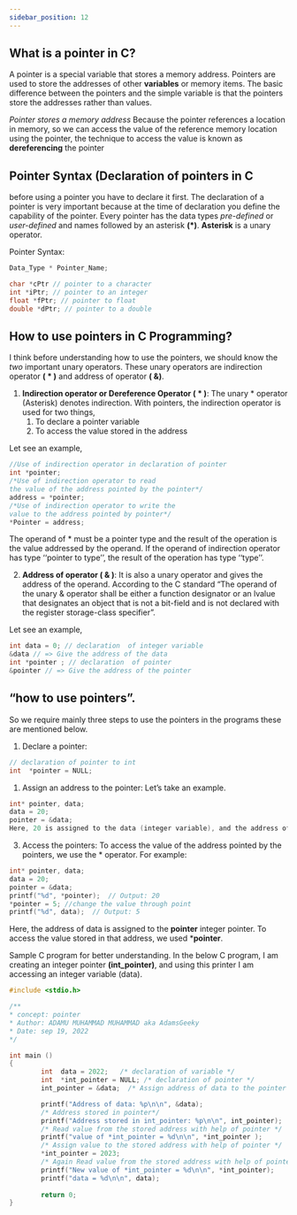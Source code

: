 ```yaml
---
sidebar_position: 12
---
```


## What is a pointer in C?
A pointer is a special variable that stores a memory address. Pointers are used to store the addresses of other **variables** or memory items. The basic difference between the pointers and the simple variable is that the pointers store the addresses rather than values.

  *Pointer stores a memory address*
Because the pointer references a location in memory, so we can access the value of the reference memory location using the pointer, the technique to access the value is known as **dereferencing** the pointer

## Pointer Syntax (Declaration of pointers in C
before using a pointer you have to declare it first. The declaration of a pointer is very important because at the time of declaration you define the capability of the pointer. Every pointer has the data types *pre-defined* or *user-defined* and names followed by an asterisk **(*)**. **Asterisk** is a unary operator.

Pointer Syntax:
```c
Data_Type * Pointer_Name;

char *cPtr // pointer to a character
int *iPtr; // pointer to an integer
float *fPtr; // pointer to float
double *dPtr; // pointer to a double
```

## How to use pointers in C Programming?
I think before understanding how to use the pointers, we should know the *two* important unary operators. These unary operators are indirection operator **( * )** and address of operator **( &)**.

1. **Indirection operator or Dereference Operator (  * )**:
The unary * operator (Asterisk) denotes indirection. With pointers, the indirection operator is used for two things,
    1. To declare a pointer variable 
    2. To access the value stored in the address 

 Let see an example,
```c
//Use of indirection operator in declaration of pointer
int *pointer; 
/*Use of indirection operator to read 
the value of the address pointed by the pointer*/
address = *pointer; 
/*Use of indirection operator to write the 
value to the address pointed by pointer*/
*Pointer = address;
```

The operand of * must be a pointer type and the result of the operation is the value addressed by the operand. If the operand of indirection operator has type ‘‘pointer to type’’, the result of the operation has type ‘‘type’’.

2. **Address of operator ( & )**:
It is also a unary operator and gives the address of the operand. According to the C standard “The operand of the unary & operator shall be either a function designator or an lvalue that designates an object that is not a bit-field and is not declared with the register storage-class specifier”.

 Let see an example,
```c
int data = 0; // declaration  of integer variable
&data // => Give the address of the data
int *pointer ; // declaration  of pointer
&pointer // => Give the address of the pointer
```

## “how to use pointers”.
  So we require mainly three steps to use the pointers in the programs these are mentioned below.

1. Declare a pointer:
```c
// declaration of pointer to int
int  *pointer = NULL; 
```

1.  Assign an address to the pointer:
Let’s take an example.
```c
int* pointer, data;
data = 20;
pointer = &data;
Here, 20 is assigned to the data (integer variable), and the address of data is assigned to the pointer (integer pointer).
```
3.  Access the pointers:
To access the value of the address pointed by the pointers, we use the * operator. For example:
```c
int* pointer, data;
data = 20;
pointer = &data;
printf("%d", *pointer);  // Output: 20
*pointer = 5; //change the value through point
printf("%d", data);  // Output: 5
```

Here, the address of data is assigned to the **pointer** integer pointer. To access the value stored in that address, we used ***pointer**.

Sample C program for better understanding. In the below C program, I am creating an integer pointer **(int_pointer)**, and using this printer I am accessing an integer variable (data).
```c
#include <stdio.h>

/**
* concept: pointer
* Author: ADAMU MUHAMMAD MUHAMMAD aka AdamsGeeky
* Date: sep 19, 2022
*/

int main ()
{
        int  data = 2022;   /* declaration of variable */
        int  *int_pointer = NULL; /* declaration of pointer */
        int_pointer = &data;  /* Assign address of data to the pointer */

        printf("Address of data: %p\n\n", &data);
        /* Address stored in pointer*/
        printf("Address stored in int_pointer: %p\n\n", int_pointer);
        /* Read value from the stored address with help of pointer */
        printf("value of *int_pointer = %d\n\n", *int_pointer );
        /* Assign value to the stored address with help of pointer */
        *int_pointer = 2023;
        /* Again Read value from the stored address with help of pointer */
        printf("New value of *int_pointer = %d\n\n", *int_pointer);
        printf("data = %d\n\n", data);
        
        return 0;
}
```
